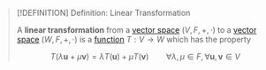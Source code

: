 >[!DEFINITION] Definition: Linear Transformation
>
>A **linear transformation** from a [vector space](../Vector%20Spaces/Vector%20Space.md) $(V,F,+,\cdot)$ to a [vector space](../Vector%20Spaces/Vector%20Space.md) $(W,F,+,\cdot)$ is a [function](../../../Analysis/Functions/Function.md) $T: V \to W$ which has the property
>
>$$T(\lambda \mathbf{u} + \mu \mathbf{v}) = \lambda T(\mathbf{u}) + \mu T (\mathbf{v}) \qquad \forall \lambda, \mu \in F, \forall \mathbf{u},\mathbf{v} \in V$$
>